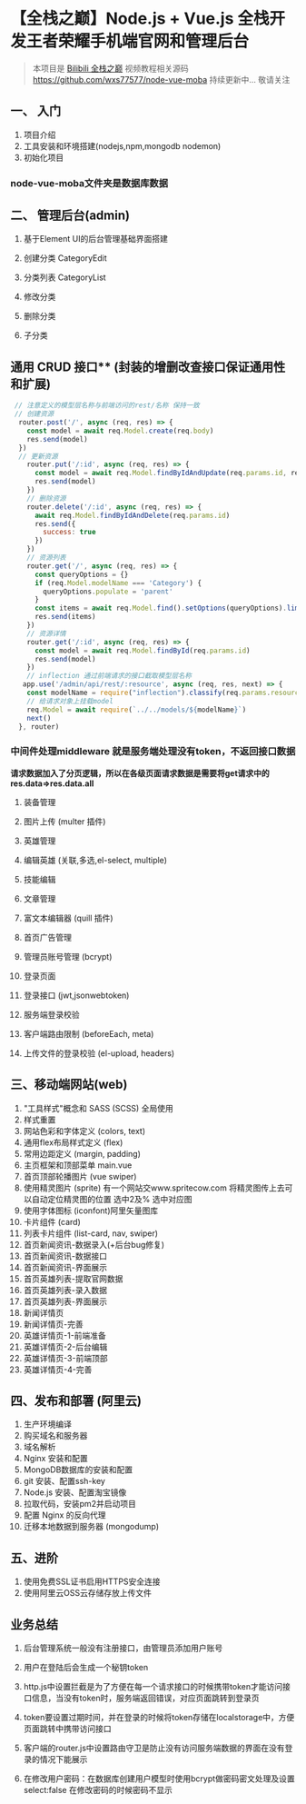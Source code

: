 # 【全栈之巅】Node.js + Vue.js 全栈开发王者荣耀手机端官网和管理后台
> 本项目是 [Bilibili 全栈之巅](https://space.bilibili.com/341919508) 视频教程相关源码
> https://github.com/wxs77577/node-vue-moba
> 持续更新中... 敬请关注

## 一、 入门
1. 项目介绍
1. 工具安装和环境搭建(nodejs,npm,mongodb nodemon) 
1. 初始化项目

### node-vue-moba文件夹是数据库数据
 
## 二、 管理后台(admin)
1. 基于Element UI的后台管理基础界面搭建

1. 创建分类 CategoryEdit
1. 分类列表 CategoryList
1. 修改分类
1. 删除分类
1. 子分类

## 通用 CRUD 接口** (封装的增删改查接口保证通用性和扩展)

```javascript
 // 注意定义的模型层名称与前端访问的rest/名称 保持一致
 // 创建资源
  router.post('/', async (req, res) => {   
    const model = await req.Model.create(req.body)
    res.send(model)
  })
  // 更新资源
    router.put('/:id', async (req, res) => {
      const model = await req.Model.findByIdAndUpdate(req.params.id, req.body)
      res.send(model)
    })
    // 删除资源
    router.delete('/:id', async (req, res) => {
      await req.Model.findByIdAndDelete(req.params.id)
      res.send({
        success: true
      })
    })
    // 资源列表
    router.get('/', async (req, res) => {
      const queryOptions = {}
      if (req.Model.modelName === 'Category') {
        queryOptions.populate = 'parent'
      }
      const items = await req.Model.find().setOptions(queryOptions).limit(100)
      res.send(items)
    })
    // 资源详情
    router.get('/:id', async (req, res) => {
      const model = await req.Model.findById(req.params.id)
      res.send(model)
    })
    // inflection 通过前端请求的接口截取模型层名称
   app.use('/admin/api/rest/:resource', async (req, res, next) => {
    const modelName = require("inflection").classify(req.params.resource)
    // 给请求对象上挂载model
    req.Model = await require(`../../models/${modelName}`)
    next()
  }, router)
  ```
  ###  中间件处理middleware 就是服务端处理没有token，不返回接口数据

**请求数据加入了分页逻辑，所以在各级页面请求数据是需要将get请求中的res.data=>res.data.all** 

1. 装备管理
1. 图片上传 (multer 插件)

1. 英雄管理
1. 编辑英雄 (关联,多选,el-select, multiple)
1. 技能编辑 

1. 文章管理
1. 富文本编辑器 (quill 插件)

1. 首页广告管理

1. 管理员账号管理 (bcrypt)
1. 登录页面
1. 登录接口 (jwt,jsonwebtoken)
1. 服务端登录校验
1. 客户端路由限制 (beforeEach, meta)
1. 上传文件的登录校验 (el-upload, headers)

## 三、移动端网站(web)

1. "工具样式"概念和 SASS (SCSS) 全局使用
1. 样式重置
1. 网站色彩和字体定义 (colors, text)
1. 通用flex布局样式定义 (flex)
1. 常用边距定义 (margin, padding)
1. 主页框架和顶部菜单 main.vue
1. 首页顶部轮播图片 (vue swiper)
1. 使用精灵图片 (sprite)  有一个网站交www.spritecow.com 将精灵图传上去可以自动定位精灵图的位置  选中2及% 选中对应图
1. 使用字体图标 (iconfont)阿里矢量图库
1. 卡片组件 (card)
1. 列表卡片组件 (list-card, nav, swiper)
1. 首页新闻资讯-数据录入(+后台bug修复)
1. 首页新闻资讯-数据接口
1. 首页新闻资讯-界面展示
1. 首页英雄列表-提取官网数据
1. 首页英雄列表-录入数据
1. 首页英雄列表-界面展示
1. 新闻详情页
1. 新闻详情页-完善
1. 英雄详情页-1-前端准备
1. 英雄详情页-2-后台编辑
1. 英雄详情页-3-前端顶部
1. 英雄详情页-4-完善

## 四、发布和部署 (阿里云)

1. 生产环境编译
1. 购买域名和服务器
1. 域名解析
1. Nginx 安装和配置
1. MongoDB数据库的安装和配置
1. git 安装、配置ssh-key
1. Node.js 安装、配置淘宝镜像
1. 拉取代码，安装pm2并启动项目
1. 配置 Nginx 的反向代理
1. 迁移本地数据到服务器 (mongodump)

## 五、进阶
1. 使用免费SSL证书启用HTTPS安全连接
1. 使用阿里云OSS云存储存放上传文件

## 业务总结
1. 后台管理系统一般没有注册接口，由管理员添加用户账号

2. 用户在登陆后会生成一个秘钥token

3. http.js中设置拦截是为了方便在每一个请求接口的时候携带token才能访问接口信息，当没有token时，服务端返回错误，对应页面跳转到登录页

4. token要设置过期时间，并在登录的时候将token存储在localstorage中，方便页面跳转中携带访问接口

5. 客户端的router.js中设置路由守卫是防止没有访问服务端数据的界面在没有登录的情况下能展示

6. 在修改用户密码：在数据库创建用户模型时使用bcrypt做密码密文处理及设置select:false 在修改密码的时候密码不显示


